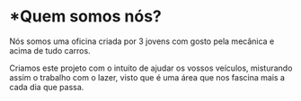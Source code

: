 # *Quem somos nós?

Nós somos uma oficina criada por 3 jovens com gosto pela mecânica e acima de tudo carros.

Criamos este projeto com o intuito de ajudar os vossos veículos, misturando assim o trabalho com o lazer, visto que é uma área que nos fascina mais a cada dia que passa.